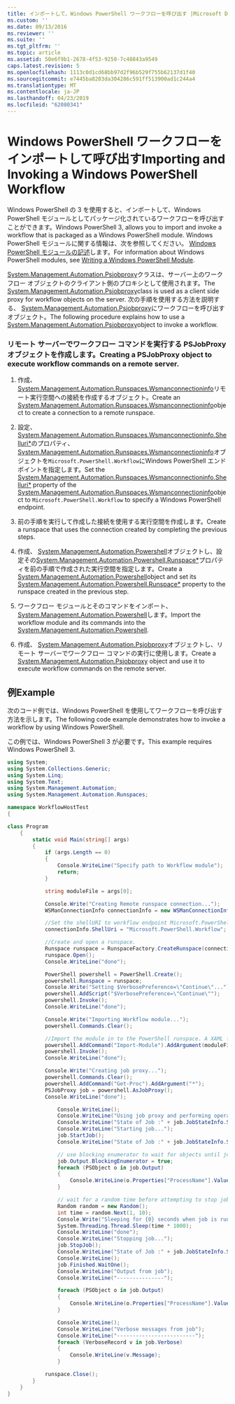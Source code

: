 ```yaml
---
title: インポートして、Windows PowerShell ワークフローを呼び出す |Microsoft Docs
ms.custom: ''
ms.date: 09/13/2016
ms.reviewer: ''
ms.suite: ''
ms.tgt_pltfrm: ''
ms.topic: article
ms.assetid: 50e6f9b1-2678-4f53-9250-7c48843a9549
caps.latest.revision: 5
ms.openlocfilehash: 1113c0d1cd68bb97d2f96b529f755b62137d1f40
ms.sourcegitcommit: e7445ba8203da304286c591ff513900ad1c244a4
ms.translationtype: MT
ms.contentlocale: ja-JP
ms.lasthandoff: 04/23/2019
ms.locfileid: "62080341"
---
```

# <a name="importing-and-invoking-a-windows-powershell-workflow"></a><span data-ttu-id="b9aa7-102">Windows PowerShell ワークフローをインポートして呼び出す</span><span class="sxs-lookup"><span data-stu-id="b9aa7-102">Importing and Invoking a Windows PowerShell Workflow</span></span>

<span data-ttu-id="b9aa7-103">Windows PowerShell の 3 を使用すると、インポートして、Windows PowerShell モジュールとしてパッケージ化されているワークフローを呼び出すことができます。</span><span class="sxs-lookup"><span data-stu-id="b9aa7-103">Windows PowerShell 3, allows you to import and invoke a workflow that is packaged as a Windows PowerShell module.</span></span> <span data-ttu-id="b9aa7-104">Windows PowerShell モジュールに関する情報は、次を参照してください。 [Windows PowerShell モジュールの記述](../module/writing-a-windows-powershell-module.md)します。</span><span class="sxs-lookup"><span data-stu-id="b9aa7-104">For information about Windows PowerShell modules, see [Writing a Windows PowerShell Module](../module/writing-a-windows-powershell-module.md).</span></span>

<span data-ttu-id="b9aa7-105">[System.Management.Automation.Psjobproxy](/dotnet/api/System.Management.Automation.PSJobProxy)クラスは、サーバー上のワークフロー オブジェクトのクライアント側のプロキシとして使用されます。</span><span class="sxs-lookup"><span data-stu-id="b9aa7-105">The [System.Management.Automation.Psjobproxy](/dotnet/api/System.Management.Automation.PSJobProxy)class is used as a client side proxy for workflow objects on the server.</span></span> <span data-ttu-id="b9aa7-106">次の手順を使用する方法を説明する、 [System.Management.Automation.Psjobproxy](/dotnet/api/System.Management.Automation.PSJobProxy)にワークフローを呼び出すオブジェクト。</span><span class="sxs-lookup"><span data-stu-id="b9aa7-106">The following procedure explains how to use a [System.Management.Automation.Psjobproxy](/dotnet/api/System.Management.Automation.PSJobProxy)object to invoke a workflow.</span></span>

### <a name="creating-a-psjobproxy-object-to-execute-workflow-commands-on-a-remote-server"></a><span data-ttu-id="b9aa7-107">リモート サーバーでワークフロー コマンドを実行する PSJobProxy オブジェクトを作成します。</span><span class="sxs-lookup"><span data-stu-id="b9aa7-107">Creating a PSJobProxy object to execute workflow commands on a remote server.</span></span>

1. <span data-ttu-id="b9aa7-108">作成、 [System.Management.Automation.Runspaces.Wsmanconnectioninfo](/dotnet/api/System.Management.Automation.Runspaces.WSManConnectionInfo)リモート実行空間への接続を作成するオブジェクト。</span><span class="sxs-lookup"><span data-stu-id="b9aa7-108">Create an [System.Management.Automation.Runspaces.Wsmanconnectioninfo](/dotnet/api/System.Management.Automation.Runspaces.WSManConnectionInfo)object to create a connection to a remote runspace.</span></span>

2. <span data-ttu-id="b9aa7-109">設定、 [System.Management.Automation.Runspaces.Wsmanconnectioninfo.Shelluri\*](/dotnet/api/System.Management.Automation.Runspaces.WSManConnectionInfo.ShellUri)のプロパティ、 [System.Management.Automation.Runspaces.Wsmanconnectioninfo](/dotnet/api/System.Management.Automation.Runspaces.WSManConnectionInfo)オブジェクトを`Microsoft.PowerShell.Workflow`にWindows PowerShell エンドポイントを指定します。</span><span class="sxs-lookup"><span data-stu-id="b9aa7-109">Set the [System.Management.Automation.Runspaces.Wsmanconnectioninfo.Shelluri\*](/dotnet/api/System.Management.Automation.Runspaces.WSManConnectionInfo.ShellUri) property of the [System.Management.Automation.Runspaces.Wsmanconnectioninfo](/dotnet/api/System.Management.Automation.Runspaces.WSManConnectionInfo)object to `Microsoft.PowerShell.Workflow` to specify a Windows PowerShell endpoint.</span></span>

3. <span data-ttu-id="b9aa7-110">前の手順を実行して作成した接続を使用する実行空間を作成します。</span><span class="sxs-lookup"><span data-stu-id="b9aa7-110">Create a runspace that uses the connection created by completing the previous steps.</span></span>

4. <span data-ttu-id="b9aa7-111">作成、 [System.Management.Automation.Powershell](/dotnet/api/System.Management.Automation.PowerShell)オブジェクトし、設定その[System.Management.Automation.Powershell.Runspace\*](/dotnet/api/System.Management.Automation.PowerShell.Runspace)プロパティを前の手順で作成された実行空間を指定します。</span><span class="sxs-lookup"><span data-stu-id="b9aa7-111">Create a [System.Management.Automation.Powershell](/dotnet/api/System.Management.Automation.PowerShell)object and set its [System.Management.Automation.Powershell.Runspace\*](/dotnet/api/System.Management.Automation.PowerShell.Runspace) property to the runspace created in the previous step.</span></span>

5. <span data-ttu-id="b9aa7-112">ワークフロー モジュールとそのコマンドをインポート、 [System.Management.Automation.Powershell](/dotnet/api/System.Management.Automation.PowerShell)します。</span><span class="sxs-lookup"><span data-stu-id="b9aa7-112">Import the workflow module and its commands into the [System.Management.Automation.Powershell](/dotnet/api/System.Management.Automation.PowerShell).</span></span>

6. <span data-ttu-id="b9aa7-113">作成、 [System.Management.Automation.Psjobproxy](/dotnet/api/System.Management.Automation.PSJobProxy)オブジェクトし、リモート サーバーでワークフロー コマンドの実行に使用します。</span><span class="sxs-lookup"><span data-stu-id="b9aa7-113">Create a [System.Management.Automation.Psjobproxy](/dotnet/api/System.Management.Automation.PSJobProxy) object and use it to execute workflow commands on the remote server.</span></span>

## <a name="example"></a><span data-ttu-id="b9aa7-114">例</span><span class="sxs-lookup"><span data-stu-id="b9aa7-114">Example</span></span>

<span data-ttu-id="b9aa7-115">次のコード例では、Windows PowerShell を使用してワークフローを呼び出す方法を示します。</span><span class="sxs-lookup"><span data-stu-id="b9aa7-115">The following code example demonstrates how to invoke a workflow by using Windows PowerShell.</span></span>

<span data-ttu-id="b9aa7-116">この例では、Windows PowerShell 3 が必要です。</span><span class="sxs-lookup"><span data-stu-id="b9aa7-116">This example requires Windows PowerShell 3.</span></span>

```csharp
using System;
using System.Collections.Generic;
using System.Linq;
using System.Text;
using System.Management.Automation;
using System.Management.Automation.Runspaces;

namespace WorkflowHostTest
{

class Program
    {
        static void Main(string[] args)
        {
            if (args.Length == 0)
            {
                Console.WriteLine("Specify path to Workflow module");
                return;
            }

            string moduleFile = args[0];

            Console.Write("Creating Remote runspace connection...");
            WSManConnectionInfo connectionInfo = new WSManConnectionInfo();

            //Set the shellURI to workflow endpoint Microsoft.PowerShell.Workflow
            connectionInfo.ShellUri = "Microsoft.PowerShell.Workflow";

            //Create and open a runspace.
            Runspace runspace = RunspaceFactory.CreateRunspace(connectionInfo);
            runspace.Open();
            Console.WriteLine("done");

            PowerShell powershell = PowerShell.Create();
            powershell.Runspace = runspace;
            Console.Write("Setting $VerbosePreference=\"Continue\"...");
            powershell.AddScript("$VerbosePreference=\"Continue\"");
            powershell.Invoke();
            Console.WriteLine("done");

            Console.Write("Importing Workflow module...");
            powershell.Commands.Clear();

            //Import the module in to the PowerShell runspace. A XAML file could also be imported directly by using Import-Module.
            powershell.AddCommand("Import-Module").AddArgument(moduleFile);
            powershell.Invoke();
            Console.WriteLine("done");

            Console.Write("Creating job proxy...");
            powershell.Commands.Clear();
            powershell.AddCommand("Get-Proc").AddArgument("*");
            PSJobProxy job = powershell.AsJobProxy();
            Console.WriteLine("done");

                Console.WriteLine();
                Console.WriteLine("Using job proxy and performing operations...");
                Console.WriteLine("State of Job :" + job.JobStateInfo.State.ToString());
                Console.WriteLine("Starting job...");
                job.StartJob();
                Console.WriteLine("State of Job :" + job.JobStateInfo.State.ToString());

                // use blocking enumerator to wait for objects until job finishes
                job.Output.BlockingEnumerator = true;
                foreach (PSObject o in job.Output)
                {
                    Console.WriteLine(o.Properties["ProcessName"].Value.ToString());
                }

                // wait for a random time before attempting to stop job
                Random random = new Random();
                int time = random.Next(1, 10);
                Console.Write("Sleeping for {0} seconds when job is running on another thread...", time);
                System.Threading.Thread.Sleep(time * 1000);
                Console.WriteLine("done");
                Console.WriteLine("Stopping job...");
                job.StopJob();
                Console.WriteLine("State of Job :" + job.JobStateInfo.State.ToString());
                Console.WriteLine();
                job.Finished.WaitOne();
                Console.WriteLine("Output from job");
                Console.WriteLine("---------------");

                foreach (PSObject o in job.Output)
                {
                    Console.WriteLine(o.Properties["ProcessName"].Value.ToString());
                }

                Console.WriteLine();
                Console.WriteLine("Verbose messages from job");
                Console.WriteLine("-------------------------");
                foreach (VerboseRecord v in job.Verbose)
                {
                    Console.WriteLine(v.Message);
                }

            runspace.Close();
        }
    }
}

```